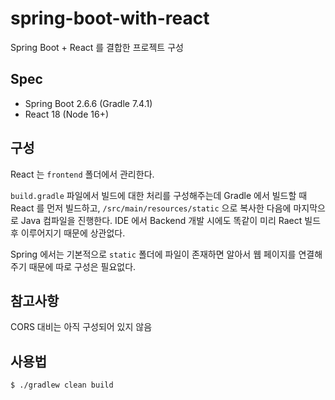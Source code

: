 # spring-boot-with-react

Spring Boot + React 를 결합한 프로젝트 구성

## Spec

* Spring Boot 2.6.6 (Gradle 7.4.1)
* React 18 (Node 16+)

## 구성

React 는 `frontend` 폴더에서 관리한다.

`build.gradle` 파일에서 빌드에 대한 처리를 구성해주는데 Gradle 에서 빌드할 때 React 를 먼저 빌드하고, `/src/main/resources/static` 으로 복사한 다음에 마지막으로 Java 컴파일을 진행한다. IDE 에서 Backend 개발 시에도 똑같이 미리 Raect 빌드 후 이루어지기 때문에 상관없다.

Spring 에서는 기본적으로 `static` 폴더에 파일이 존재하면 알아서 웹 페이지를 연결해주기 때문에 따로 구성은 필요없다.

## 참고사항

CORS 대비는 아직 구성되어 있지 않음 

## 사용법

```bash
$ ./gradlew clean build
```